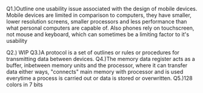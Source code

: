 Q1.)Outline one usability issue associated with the design of mobile devices.
Mobile devices are limited in comparison to computers, they have smaller, lower resolution screens, smaller processors and less performance than what personal computers are capable of. Also phones rely on touchscreen, not mouse and keyboard, which can sometimes be a limiting factor to it's usability

Q2.)
WIP
Q3.)A protocol is a set of outlines or rules or procedures for transmitting data between devices.
Q4.)The memory data register acts as a buffer, inbetween memory units and the processor, where it can transfer data either ways, "connects" main memory with processor and is used everytime a process is carried out or data is stored or overwritten.
Q5.)128 colors in 7 bits
